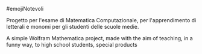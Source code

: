 #emojiNotevoli

Progetto per l'esame di Matematica Computazionale, per l'apprendimento di letterali e monomi per gli studenti delle scuole medie.


A simple Wolfram Mathematica project, made with the aim of teaching, in a funny way, to high school students, special products 

